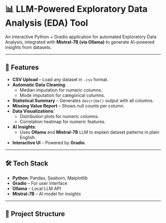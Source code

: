 # 📊 LLM-Powered Exploratory Data Analysis (EDA) Tool

An interactive Python + Gradio application for automated Exploratory Data Analysis, integrated with **Mistral-7B (via Ollama)** to generate AI-powered insights from datasets.

---

## 🚀 Features
- **CSV Upload** – Load any dataset in `.csv` format.
- **Automatic Data Cleaning**:
  - Median imputation for numeric columns.
  - Mode imputation for categorical columns.
- **Statistical Summary** – Generates `describe()` output with all columns.
- **Missing Value Report** – Shows null counts per column.
- **Data Visualizations**:
  - Distribution plots for numeric columns.
  - Correlation heatmap for numeric features.
- **AI Insights**:
  - Uses **Ollama** and **Mistral-7B** LLM to explain dataset patterns in plain English.
- **Interactive UI** – Powered by **Gradio**.

---

## 🛠 Tech Stack
- **Python**: Pandas, Seaborn, Matplotlib
- **Gradio** – For user interface
- **Ollama** – Local LLM API
- **Mistral-7B** – AI model for insights

---

## 📂 Project Structure
